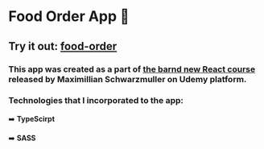 # Food Order App :pizza:

## Try it out: [food-order](https://jogomajo.github.io/food-order-app/)

### This app was created as a part of [the barnd new React course](https://www.udemy.com/course/react-the-complete-guide-incl-redux/) released by Maximillian Schwarzmuller on Udemy platform.

### Technologies that I incorporated to the app:

:arrow_right: **TypeScirpt**

:arrow_right: **SASS**
